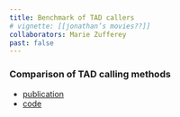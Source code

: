 ```yaml
---
title: Benchmark of TAD callers
# vignette: [[jonathan’s movies??]]
collaborators: Marie Zufferey
past: false
---
```


### Comparison of TAD calling methods

- [publication](https://genomebiology.biomedcentral.com/articles/10.1186/s13059-018-1596-9)
- [code](https://github.com/CSOgroup/TAD-benchmarking-scripts)

<!--
![My screenshot]({{ "/assets/projects/segmentation.png" | absolute_url}}){:height="500px" width="500px"}..
<iframe width="640" height="360" src="https://www.youtube.com/embed/csQeQfq81rQ" frameborder="0" allow="autoplay; encrypted-media" allowfullscreen></iframe>
-->
